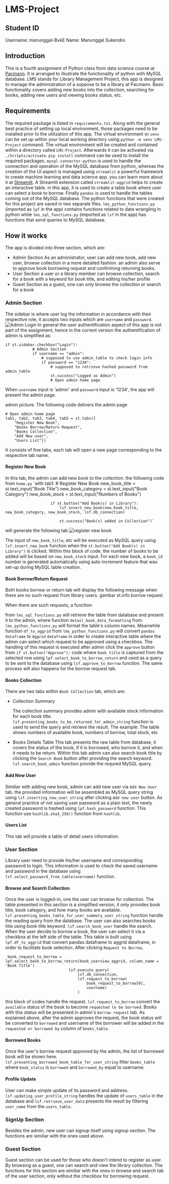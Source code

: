 # LMS-Project

## Student ID
Username: manunggal-BvkE
Name: Manunggal Sukendro

## Introduction
This is a fourth assignment of Python class from data science course at [Pacmann](https://pacmann.io/). It is arranged to illustrate the functionality of python with MySQL database. LMS stands for Library Management Project, this app is designed to manage the administration of a suppose to be a library at Pacmann. Basic functionality covers adding new books into the collection, searching for books, adding new users and viewing books status, etc.



## Requirements
The required package is listed in ```requirements.txt```. Along with the general best practice of setting up local environment, those packages need to be installed prior to the utilization of this app. The virtual environment or ```venv``` can be set up within your local working directory using  ```python -m venv LMS-Project``` command. The virtual environment will be created and contained within a directory called ```LMS-Project```. Afterwards it can be activated via ```./Scripts/activate```. ```pip install``` command can be used to install the required packages. ```mysql-connector-python``` is used to handle the connection and operation of the MySQL database from python, whereas the creation of the UI aspect is managed using ```streamlit``` a powerful framework to create machine learning and data science app. you can learn more about it at  [Streamlit](https://streamlit.io/). A Streamlit extension called ```streamlit-aggrid``` helps to create an interactive table. in this app, it is used to create a table book where user can select a book to borrow. Finally ```pandas``` is used to handle the tables coming out of the MySQL database. The python functions that were created for this project are saved in two separate files. `lms_python_functions.py` (imported as `lpf` in the app) contains functions related to data wrangling in python while `lms_sql_functions.py` (imported as `lsf` in the app) has functions that send queries to MySQL database.




## How it works
The app is divided into three section, which are:
- Admin Section
  As an administrator, user can add new book, add new user, browse collection in a more detailed fashion. an admin also serve to approve book borrowing request and confiriming returning books.
- User Section
  a user or a library member can browse collection, search for a book with a keyword for book title, and editing his/her profile
- Guest Section
  as a guest, one can only browse the collection or search for a book 

### Admin Section
The sidebar is where user log the information in accordance with their respective role, it accepts two inputs which are `username` and `password`.
![Admin Login](https://github.com/manunggal/LMS-Project/blob/master/readme%20pics/admin_login.jpg)
In general the user authentification aspect of this app is not part of the assignment, hence in the current version the authentification of admin is simplified as:
```
if st.sidebar.checkbox("Login"):
            # Admin Section
            if username == "admin":
                # supposed to use admin_table to check login info
                if password == "1234":
                    # supposed to retrieve hashed password from admin_table
                    st.success("Logged as Admin")
                    # Open admin home page
```
When `username` input is 'admin' and `password` input is '1234', the app will present the admin page.

admin picture. The following code delivers the admin page
```
# Open admin home page
tab1, tab2, tab3, tab4, tab5 = st.tabs([
    "Register New Book", 
    "Books Borrow/Return Request",
    "Books Collection", 
    "Add New user",
    "Users List"])
```
 It consists of five tabs, each tab will open a new page corresponding to the respective tab name.
 
#### Register New Book
In this tab, the admin can add new book to the collection. the following code from `home.py` 
`with tab1: # Register New Book
                        new_book_title = st.text_input("Book Title")
                        new_book_category = st.text_input("Book Category")
                        new_book_stock = st.text_input("Numbers of Books")

                        if st.button("Add Book(s) in Library"):
                            lsf.insert_new_book(new_book_title, new_book_category, new_book_stock, lsf.db_connection)

                            st.success("Book(s) added in Collection")`

will generate the following tab
![register new book](https://github.com/manunggal/LMS-Project/blob/1daccf9b0a8e18dc77ca9f445621ab599ec3f6c9/readme%20pics/register_new_book_admin.jpg)

The input of `new_book_title`, etc will be executed as MySQL query using `lsf.insert_new_book` function when the `st.button("Add Book(s) in Library")` is clicked. Within this block of code, the number of books to be added will be based  on `new_book_stock` input. For each new book, a `book_id` number is generated automatically using auto increment feature that was set-up during MySQL table creation.

#### Book Borrow/Return Request
Both books borrow or return tab will display the following message when there are no such request from library users.
gambar st.info borrow request


When there are such requests, a function:



from `lms_sql_functions.py` will retrieve the table from database and present it to the admin, where function `detail_book_data_formatting` from `lms_python_functions.py` will format the table's column names. Meanwhile function `df_to_aggrid` from `lms_python_functions.py` will convert `pandas` `dataframe` to `Aggrid` `dataframe` in order to create interactive table where the admin can select which request to be approved using a checkbox.
The handling of this request is executed after admin click the `approve` button from `if st.button("Approve"):` code where `book title` is captured from the selected row using `lpf.select_book_to_borrow_return` and used as a query to be sent to the database using `lsf.approve_to_borrow` function. 
The same process will also happens for the borrow request tab. 


#### Books Collection
There are two tabs within `Book Collection` tab, which are:
- Collection Summary
  
    The collection summary provides admin with available stock information for each book title. `lsf.presenting_books_to_be_returned_for_admin_string` function is used to send the query and retrieve the result. 
    The example: 
    The table shows numbers of available book, numbers of borrow, total stock, etc

- Books Details Table
  This tab presents the raw table from database, it covers the status of the book, if it is borrowed, who borrow it, and when it needs to be return. 
  Within this tab admin can also search book title by clicking the `Search Book` button after providing the search keyword. `lsf.search_book_admin` function provide the requred MySQL query.





#### Add New User
Similiar with adding new book, admin can add new user via `Add New User` tab. the provided information will be assembled as MySQL query string using `lsf.inserting_new_user_string` after clicking `Add new user` button. As general practice of not saving user password as a plain text, the newly created password is hashed using `lpf.hash_password` function. This function use `hashlib.sha3_256()` function from `hashlib`.

#### Users List
This tab will provide a table of detail users information.

### User Section
Library user need to provide his/her username and corresponding password  to login. This information is used to check the saved username and password in the database using `lsf.select_password_from_table(username)` function.

#### Browse and Search Collection
Once the user is logged-in, one the user can browse for collection. The table presented in this section is a simplified version, it only provides book title, book category, and how many books are available. `lsf.presenting_books_table_for_user_summary_user_string` function handle the reading query from the database. The user can also searches books title using book title keyword.  `lsf.search_book_user` handle the search.
When the user decide to borrow a book, the user can select it via a checkbox at the left side of the table. This table is built using `lpf.df_to_aggrid` that convert pandas dataframe to aggrid dataframe, in order to facilitate book selection. After clicking `Request to Borrow`, 
```
 book_request_to_borrow = lpf.select_book_to_borrow_return(book_userview_aggrid, column_name = 'Book Title') 
                            lsf.execute_query(
                                lsf.db_connection,
                                lsf.request_to_borrow(
                                    book_request_to_borrow[0], 
                                    username)
                                )
``` 
this block of codes handle the request. `lsf.request_to_borrow` convert the `available` status of the book to become `requested to be borrwed`. Books with this status will be presented in admin's `borrow request` tab. As explained above, after the admin approves the request, the book status will be converted to `borrowed` and username of the borrower will be added in the `requested or borrowed by` column of `books_table`.


#### Borrowed Books
Once the user's borrow request approved by the admin, the list of borrowed book will be shown here. `lsf.presenting_borrowed_book_table_for_user_string` filter `books_table` where `book_status` is `borrowed` and `borrowed_by` equal to username.


#### Profile Update
User can make simple update of its password and address. ` lsf.updating_user_profile_string` handles the update of `users_table` in the database and `lsf.retrieve_user_data` presents the result by filtering `user_name` from the `users_table`. 

### SignUp Section
Besides the admin, new user can signup itself using signup section. The functions are similiar with the ones used above.


### Guest Section
Guest section can be used for those who doesn't intend to register as user. By browsing as a guest, one can search and view the library collection. The functions for this section are similiar with the ones in browse and search tab of the user section, only without the checkbox for borrowing request.
